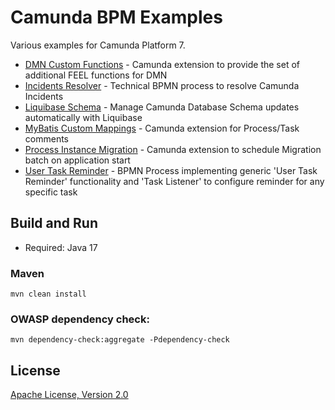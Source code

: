 # Camunda BPM Examples

Various examples for Camunda Platform 7.

* [DMN Custom Functions](dmn-custom-functions/README.md) - Camunda extension to provide the set of additional FEEL functions for DMN
* [Incidents Resolver](incidents-resolver/README.md) - Technical BPMN process to resolve Camunda Incidents
* [Liquibase Schema](liquibase-schema/README.md) - Manage Camunda Database Schema updates automatically with Liquibase
* [MyBatis Custom Mappings](mybatis-custom-mappings/README.md) - Camunda extension for Process/Task comments
* [Process Instance Migration](process-instance-migration/README.md) - Camunda extension to schedule Migration batch on application start
* [User Task Reminder](user-task-reminder/README.md) - BPMN Process implementing generic 'User Task Reminder' functionality and 'Task Listener' to configure reminder for any specific task

## Build and Run
* Required: Java 17

### Maven
```
mvn clean install
```

### OWASP dependency check:
```
mvn dependency-check:aggregate -Pdependency-check
```

## License

[Apache License, Version 2.0](./LICENSE)

